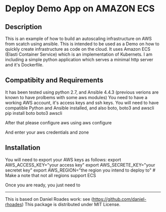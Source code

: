 Deploy Demo App on AMAZON ECS
=============================


Description
-----------

This is an example of how to build an autoscaling infrastructure on AWS from scatch using ansible.
This is intended to be used as a Demo on how to quickly create infrastructure as code on the cloud.
It uses Amazon ECS (Elasti Container Service) which is an implementation of Kubernets.
I am including a simple python application which serves a minimal http server and it's Dockerfile.

Compatibity and Requirements
----------------------------

It has been tested using python 2.7, and Ansible 4.4.3 (previous verions are known to have prolbems with some aws modules)
You need to have a working AWS account, it's access keys and ssh keys.
You will need to have compatible Python and Ansible installed, and also boto, boto3 and awscli
pip install boto boto3 awscli

After that please configure aws using
aws configure

And enter your aws credentials and zone

Installation
----------

You will need to export your AWS keys as follows:
export AWS_ACCESS_KEY="your access key"
export AWS_SECRETE_KEY="your secretet key"
export AWS_REGION="the region you intend to deploy to" # Make a note that not all regions support ECS

Once you are ready, you just need to


-------
This is based on Daniel Roades work: see (https://github.com/daniel-rhoades) 
This package is distributed under MIT License.

